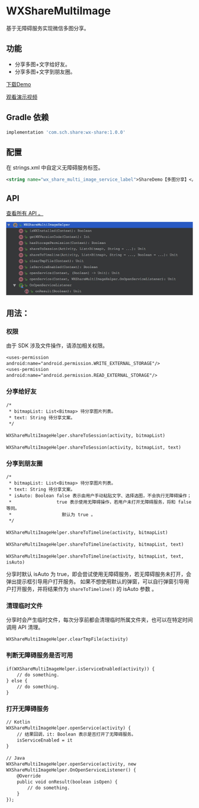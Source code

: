 # WXShareMultiImage

基于无障碍服务实现微信多图分享。

## 功能

* 分享多图+文字给好友。
* 分享多图+文字到朋友圈。

[下载Demo](./demo.apk)

[观看演示视频](http://seafile.meimeifa.com:8000/f/bfaa286abf/?raw=1)

## Gradle 依赖

```groovy
implementation 'com.sch.share:wx-share:1.0.0'
```

## 配置

在 strings.xml 中自定义无障碍服务标签。
```xml
<string name="wx_share_multi_image_service_label">ShareDemo【多图分享】</string>
```

## API

[查看所有 API 。](./wx-share/src/main/java/com/sch/share/WXShareMultiImageHelper.kt)

![API](./api.png)

## 用法：

### 权限

由于 SDK 涉及文件操作，请添加相关权限。
```
<uses-permission android:name="android.permission.WRITE_EXTERNAL_STORAGE"/>
<uses-permission android:name="android.permission.READ_EXTERNAL_STORAGE"/>
```

### 分享给好友

```
/*
 * bitmapList: List<Bitmap> 待分享图片列表。
 * text: String 待分享文案。
 */

WXShareMultiImageHelper.shareToSession(activity, bitmapList)

WXShareMultiImageHelper.shareToSession(activity, bitmapList, text)
```

### 分享到朋友圈

```
/*
 * bitmapList: List<Bitmap> 待分享图片列表。
 * text: String 待分享文案。
 * isAuto: Boolean false 表示由用户手动粘贴文字、选择选图，不会执行无障碍操作；
 *                 true 表示使用无障碍操作，若用户未打开无障碍服务，将和 false 等同。
 *                   默认为 true 。
 */

WXShareMultiImageHelper.shareToTimeline(activity, bitmapList)

WXShareMultiImageHelper.shareToTimeline(activity, bitmapList, text)

WXShareMultiImageHelper.shareToTimeline(activity, bitmapList, text, isAuto)
```
分享时默认 isAuto 为 true，即会尝试使用无障碍服务，若无障碍服务未打开，会弹出提示框引导用户打开服务。
如果不想使用默认的弹窗，可以自行弹窗引导用户打开服务，并将结果作为 `shareToTimeline()` 的 isAuto 参数 。

### 清理临时文件

分享时会产生临时文件，每次分享前都会清理临时所属文件夹，也可以在特定时间调用 API 清理。

```
WXShareMultiImageHelper.clearTmpFile(activity)
```

### 判断无障碍服务是否可用

```
if(WXShareMultiImageHelper.isServiceEnabled(activity)) {
    // do something.
} else {
    // do something.
}
```

### 打开无障碍服务

```
// Kotlin
WXShareMultiImageHelper.openService(activity) {
    // 结果回调，it: Boolean 表示是否打开了无障碍服务。
    isServiceEnabled = it
}

// Java
WXShareMultiImageHelper.openService(activity, new WXShareMultiImageHelper.OnOpenServiceListener() {
    @Override
    public void onResult(boolean isOpen) {
        // do something.
    }
});
```